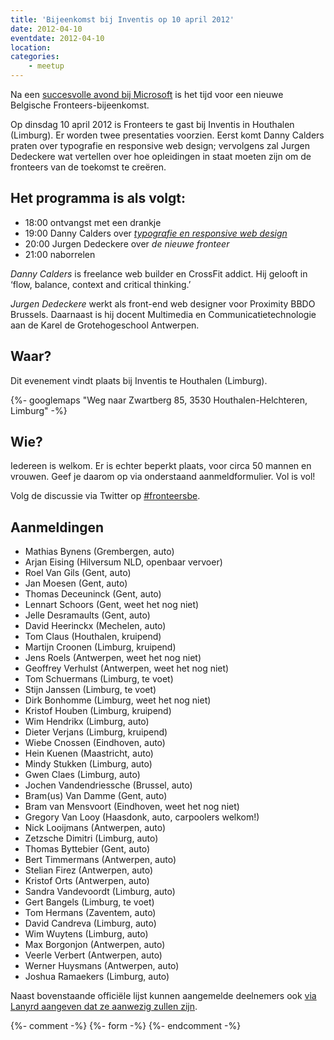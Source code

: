 ```yaml
---
title: 'Bijeenkomst bij Inventis op 10 april 2012'
date: 2012-04-10
eventdate: 2012-04-10
location:
categories:
    - meetup
---
```


Na een [succesvolle avond bij Microsoft](/bijeenkomsten/2012/microsoft) is het tijd voor een nieuwe Belgische Fronteers-bijeenkomst.

Op dinsdag 10 april 2012 is Fronteers te gast bij Inventis in Houthalen (Limburg). Er worden twee presentaties voorzien. Eerst komt Danny Calders praten over typografie en responsive web design; vervolgens zal Jurgen Dedeckere wat vertellen over hoe opleidingen in staat moeten zijn om de fronteers van de toekomst te creëren.

## Het programma is als volgt:

-   18:00 ontvangst met een drankje
-   19:00 Danny Calders over [_typografie en responsive web design_](http://speakerdeck.com/u/dannycalders/p/responsive-web-design-typography)
-   20:00 Jurgen Dedeckere over _de nieuwe fronteer_
-   21:00 naborrelen

_Danny Calders_ is freelance web builder en CrossFit addict. Hij gelooft in ‘flow, balance, context and critical thinking.’

_Jurgen Dedeckere_ werkt als front-end web designer voor Proximity BBDO Brussels. Daarnaast is hij docent Multimedia en Communicatietechnologie aan de Karel de Grotehogeschool Antwerpen.

## Waar?

Dit evenement vindt plaats bij Inventis te Houthalen (Limburg).

{%- googlemaps "Weg naar Zwartberg 85, 3530 Houthalen-Helchteren, Limburg" -%}

## Wie?

Iedereen is welkom. Er is echter beperkt plaats, voor circa 50 mannen en vrouwen. Geef je daarom op via onderstaand aanmeldformulier. Vol is vol!

Volg de discussie via Twitter op [#fronteersbe](https://twitter.com/search?q=%23fronteersbe).

## Aanmeldingen

-   Mathias Bynens (Grembergen, auto)
-   Arjan Eising (Hilversum NLD, openbaar vervoer)
-   Roel Van Gils (Gent, auto)
-   Jan Moesen (Gent, auto)
-   Thomas Deceuninck (Gent, auto)
-   Lennart Schoors (Gent, weet het nog niet)
-   Jelle Desramaults (Gent, auto)
-   David Heerinckx (Mechelen, auto)
-   Tom Claus (Houthalen, kruipend)
-   Martijn Croonen (Limburg, kruipend)
-   Jens Roels (Antwerpen, weet het nog niet)
-   Geoffrey Verhulst (Antwerpen, weet het nog niet)
-   Tom Schuermans (Limburg, te voet)
-   Stijn Janssen (Limburg, te voet)
-   Dirk Bonhomme (Limburg, weet het nog niet)
-   Kristof Houben (Limburg, kruipend)
-   Wim Hendrikx (Limburg, auto)
-   Dieter Verjans (Limburg, kruipend)
-   Wiebe Cnossen (Eindhoven, auto)
-   Hein Kuenen (Maastricht, auto)
-   Mindy Stukken (Limburg, auto)
-   Gwen Claes (Limburg, auto)
-   Jochen Vandendriessche (Brussel, auto)
-   Bram(us) Van Damme (Gent, auto)
-   Bram van Mensvoort (Eindhoven, weet het nog niet)
-   Gregory Van Looy (Haasdonk, auto, carpoolers welkom!)
-   Nick Looijmans (Antwerpen, auto)
-   Zetzsche Dimitri (Limburg, auto)
-   Thomas Byttebier (Gent, auto)
-   Bert Timmermans (Antwerpen, auto)
-   Stelian Firez (Antwerpen, auto)
-   Kristof Orts (Antwerpen, auto)
-   Sandra Vandevoordt (Limburg, auto)
-   Gert Bangels (Limburg, te voet)
-   Tom Hermans (Zaventem, auto)
-   David Candreva (Limburg, auto)
-   Wim Wuytens (Limburg, auto)
-   Max Borgonjon (Antwerpen, auto)
-   Veerle Verbert (Antwerpen, auto)
-   Werner Huysmans (Antwerpen, auto)
-   Joshua Ramaekers (Limburg, auto)

Naast bovenstaande officiële lijst kunnen aangemelde deelnemers ook [via Lanyrd aangeven dat ze aanwezig zullen zijn](http://lanyrd.com/2012/fronteersbe-inventis/).

{%- comment -%}
{%- form -%}
{%- endcomment -%}
